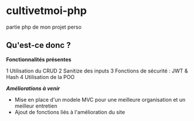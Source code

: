 # cultivetmoi-php
partie php de mon projet perso

## Qu'est-ce donc ?

**Fonctionnalités présentes**

1 Utilisation du CRUD
2 Sanitize des inputs
3 Fonctions de sécurité : JWT & Hash
4 Utilisation de la POO

***Améliorations à venir***

- Mise en place d'un modele MVC pour une meilleure organisation et un meilleur entretien
- Ajout de fonctions liés à l'amélioration du site
